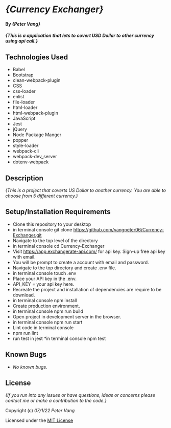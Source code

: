 # _{Currency Exchanger}_

#### By _**{Peter Vang}**_

#### _{This is a application that lets to covert USD Dollar to other currency using api call.}_

## Technologies Used

* Babel
* Bootstrap
* clean-webpack-plugin
* CSS
* css-loader
* enlist
* file-loader
* html-loader
* html-webpack-plugin
* JavaScript
* Jest
* jQuery
* Node Package Manger
* popper
* style-loader
* webpack-cli
* webpack-dev_server
* dotenv-webpack

## Description

_{This is a project that coverts US Dollar to another currency. You are able to choose from 5 different currency.}_

## Setup/Installation Requirements

* Clone this repository to your desktop
* in terminal console git clone https://github.com/vangpeter06/Currency-Exchanger.git
* Navigate to the top level of the directory
* in terminal console cd Currency-Exchanger
* Visit https://app.exchangerate-api.com/ for api key. Sign-up free api key with email.
* You will be prompt to create a account with email and password.
* Navigate to the top directory and create .env file.
* in terminal console touch .env
* Place your API key in the .env.
* API_KEY = your api key here.
* Recreate the project and installation of dependencies are require to be download.
* in terminal console npm install
* Create production environment.
* in terminal console npm run build
* Open project in development server in the browser.
* in terminal console npm run start
* Lint code in terminal console 
* npm run lint
* run test in jest
*in terminal console npm test

## Known Bugs

* _No known bugs._


## License

_{If you run into any issues or have questions, ideas or concerns please contact me or make a contribution to the code.}_

Copyright (c) _07/1/22_ _Peter Vang_

Licensed under the [MIT License](LICENSE)
